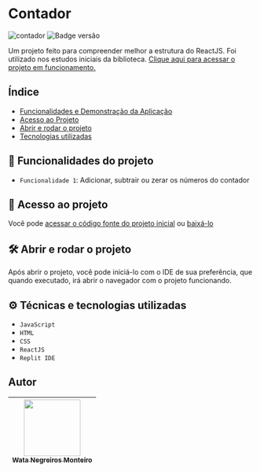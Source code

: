 # Contador
![contador](https://user-images.githubusercontent.com/90472705/194758031-55c66422-3894-4969-9782-620454d00b8a.png)
![Badge versão](http://img.shields.io/static/v1?label=VERSÃO&message=%201.0&color=GREEN&style=for-the-badge)

Um projeto feito para compreender melhor a estrutura do ReactJS. Foi utilizado nos estudos iniciais da biblioteca.
[Clique aqui para acessar o projeto em funcionamento.](https://contador.watabackup.repl.co/)


## Índice 
* [Funcionalidades e Demonstração da Aplicação](#hammer-funcionalidades-do-projeto)
* [Acesso ao Projeto](#-acesso-ao-projeto)
* [Abrir e rodar o projeto](#%EF%B8%8F-abrir-e-rodar-o-projeto)
* [Tecnologias utilizadas](#%EF%B8%8F-técnicas-e-tecnologias-utilizadas)

## :hammer: Funcionalidades do projeto

- `Funcionalidade 1`: Adicionar, subtrair ou zerar os números do contador

## 📁 Acesso ao projeto

Você pode [acessar o código fonte do projeto inicial](https://github.com/WataNegreirosMonteiro/Contador) ou [baixá-lo](https://github.com/WataNegreirosMonteiro/Contador/archive/refs/heads/main.zip)

## 🛠️ Abrir e rodar o projeto

Após abrir o projeto, você pode iniciá-lo com o IDE de sua preferência, que quando executado, irá abrir o navegador com o projeto funcionando.

## ⚙️ Técnicas e tecnologias utilizadas

- ``JavaScript``
- ``HTML``
- ``CSS``
- ``ReactJS``
- ``Replit IDE``

## Autor

| [<img src="https://avatars.githubusercontent.com/u/90472705?v=4" width=115><br><sub>Wata Negreiros Monteiro</sub>](https://github.com/WataNegreirosMonteiro) |  
| :---: | 
